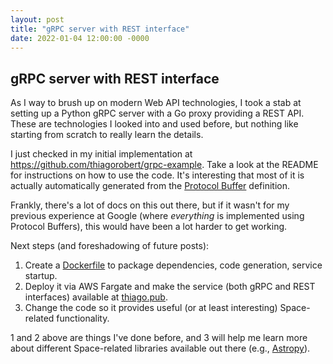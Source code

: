 ```yaml
---
layout: post
title: "gRPC server with REST interface"
date: 2022-01-04 12:00:00 -0000
---
```


## gRPC server with REST interface

As I way to brush up on modern Web API technologies, I took a stab at
setting up a Python gRPC server with a Go proxy providing a REST API. These
are technologies I looked into and used before, but nothing like starting
from scratch to really learn the details.

I just checked in my initial implementation at <https://github.com/thiagorobert/grpc-example>.
Take a look at the README for instructions on how to use the code. It's interesting
that most of it is actually automatically generated from the
[Protocol Buffer](https://developers.google.com/protocol-buffers/) definition.
 
Frankly, there's a lot of docs on this out there, but if it wasn't for my previous
experience at Google (where *everything* is implemented using Protocol Buffers),
this would have been a lot harder to get working.

Next steps (and foreshadowing of future posts):

1.    Create a [Dockerfile](https://docs.docker.com/engine/reference/builder/)
to package dependencies, code generation, service startup.
1.    Deploy it via AWS Fargate and make the service (both gRPC and REST
interfaces) available at [thiago.pub](http://thiago.pub).
1.    Change the code so it provides useful (or at least interesting)
Space-related functionality.

1 and 2 above are things I've done before, and 3 will help me learn more about
different Space-related libraries available out there (e.g., [Astropy](https://www.astropy.org/)).
